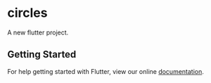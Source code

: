 # circles

A new flutter project.

## Getting Started

For help getting started with Flutter, view our online
[documentation](http://flutter.io/).
